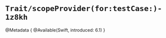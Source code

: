 # ``Trait/scopeProvider(for:testCase:)-1z8kh``

<!--
This source file is part of the Swift.org open source project

Copyright (c) 2025 Apple Inc. and the Swift project authors
Licensed under Apache License v2.0 with Runtime Library Exception

See https://swift.org/LICENSE.txt for license information
See https://swift.org/CONTRIBUTORS.txt for Swift project authors
-->

@Metadata {
  @Available(Swift, introduced: 6.1)
}
